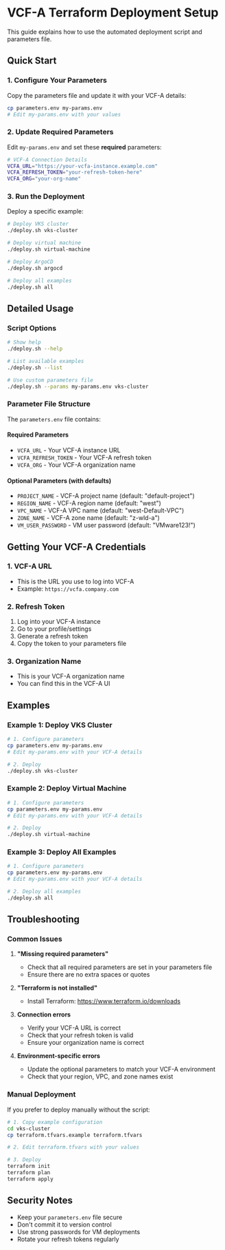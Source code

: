 # VCF-A Terraform Deployment Setup

This guide explains how to use the automated deployment script and parameters file.

## Quick Start

### 1. Configure Your Parameters

Copy the parameters file and update it with your VCF-A details:

```bash
cp parameters.env my-params.env
# Edit my-params.env with your values
```

### 2. Update Required Parameters

Edit `my-params.env` and set these **required** parameters:

```bash
# VCF-A Connection Details
VCFA_URL="https://your-vcfa-instance.example.com"
VCFA_REFRESH_TOKEN="your-refresh-token-here"
VCFA_ORG="your-org-name"
```

### 3. Run the Deployment

Deploy a specific example:

```bash
# Deploy VKS cluster
./deploy.sh vks-cluster

# Deploy virtual machine
./deploy.sh virtual-machine

# Deploy ArgoCD
./deploy.sh argocd

# Deploy all examples
./deploy.sh all
```

## Detailed Usage

### Script Options

```bash
# Show help
./deploy.sh --help

# List available examples
./deploy.sh --list

# Use custom parameters file
./deploy.sh --params my-params.env vks-cluster
```

### Parameter File Structure

The `parameters.env` file contains:

#### Required Parameters
- `VCFA_URL` - Your VCF-A instance URL
- `VCFA_REFRESH_TOKEN` - Your VCF-A refresh token
- `VCFA_ORG` - Your VCF-A organization name

#### Optional Parameters (with defaults)
- `PROJECT_NAME` - VCF-A project name (default: "default-project")
- `REGION_NAME` - VCF-A region name (default: "west")
- `VPC_NAME` - VCF-A VPC name (default: "west-Default-VPC")
- `ZONE_NAME` - VCF-A zone name (default: "z-wld-a")
- `VM_USER_PASSWORD` - VM user password (default: "VMware123!")

## Getting Your VCF-A Credentials

### 1. VCF-A URL
- This is the URL you use to log into VCF-A
- Example: `https://vcfa.company.com`

### 2. Refresh Token
1. Log into your VCF-A instance
2. Go to your profile/settings
3. Generate a refresh token
4. Copy the token to your parameters file

### 3. Organization Name
- This is your VCF-A organization name
- You can find this in the VCF-A UI

## Examples

### Example 1: Deploy VKS Cluster
```bash
# 1. Configure parameters
cp parameters.env my-params.env
# Edit my-params.env with your VCF-A details

# 2. Deploy
./deploy.sh vks-cluster
```

### Example 2: Deploy Virtual Machine
```bash
# 1. Configure parameters
cp parameters.env my-params.env
# Edit my-params.env with your VCF-A details

# 2. Deploy
./deploy.sh virtual-machine
```

### Example 3: Deploy All Examples
```bash
# 1. Configure parameters
cp parameters.env my-params.env
# Edit my-params.env with your VCF-A details

# 2. Deploy all examples
./deploy.sh all
```

## Troubleshooting

### Common Issues

1. **"Missing required parameters"**
   - Check that all required parameters are set in your parameters file
   - Ensure there are no extra spaces or quotes

2. **"Terraform is not installed"**
   - Install Terraform: https://www.terraform.io/downloads

3. **Connection errors**
   - Verify your VCF-A URL is correct
   - Check that your refresh token is valid
   - Ensure your organization name is correct

4. **Environment-specific errors**
   - Update the optional parameters to match your VCF-A environment
   - Check that your region, VPC, and zone names exist

### Manual Deployment

If you prefer to deploy manually without the script:

```bash
# 1. Copy example configuration
cd vks-cluster
cp terraform.tfvars.example terraform.tfvars

# 2. Edit terraform.tfvars with your values

# 3. Deploy
terraform init
terraform plan
terraform apply
```

## Security Notes

- Keep your `parameters.env` file secure
- Don't commit it to version control
- Use strong passwords for VM deployments
- Rotate your refresh tokens regularly 